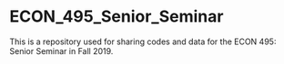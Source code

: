 # ECON_495_Senior_Seminar

This is a repository used for sharing codes and data for the ECON 495: Senior Seminar in Fall 2019.
